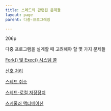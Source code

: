 ```yaml
---
title: 스레드와 관련된 문제들
layout: page
parent: 다중-프로그래밍

---
```

206p

다중 프로그램을 설계할 때 고려해야 할 몇 가지 문제들

[Fork() 및 Exec() 시스템 콜](Fork()-및-Exec()-시스템-콜.md)

[신호 처리](신호-처리.md)

[스레드 취소](스레드-취소.md)

[스레드-로컬 저장장치](스레드-로컬-저장장치.md)

[스케줄러 액티베이션](스케줄러-액티베이션.md)